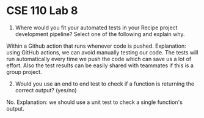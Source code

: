 # CSE 110 Lab 8

1) Where would you fit your automated tests in your Recipe project development pipeline? Select one of the following and explain why.

Within a Github action that runs whenever code is pushed. Explanation: using GitHub actions, we can avoid manually testing our code. The tests will run automatically every time we push the code which can save us a lot of effort. Also the test results can be easily shared with teammates if this is a group project.

2) Would you use an end to end test to check if a function is returning the correct output? (yes/no)

No. Explanation: we should use a unit test to check a single function's output.